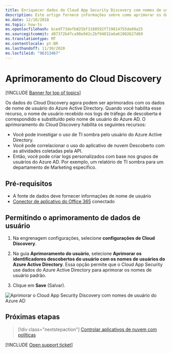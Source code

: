 ```yaml
---
title: Enriquecer dados do Cloud App Security Discovery com nomes de usuário do Azure AD
description: Este artigo fornece informações sobre como aprimorar os dados do Cloud App Security Discovery com nomes de usuário do Azure AD.
ms.date: 12/10/2018
ms.topic: how-to
ms.openlocfilehash: bcedf73defb825bf3188592f719814755de89a25
ms.sourcegitcommit: d87372b47ca98e942c2bf94032a6a61902627d69
ms.translationtype: MT
ms.contentlocale: pt-BR
ms.lasthandoff: 11/30/2020
ms.locfileid: "96313467"
---
```

# <a name="cloud-discovery-enrichment"></a>Aprimoramento do Cloud Discovery

[!INCLUDE [Banner for top of topics](includes/banner.md)]

Os dados do Cloud Discovery agora podem ser aprimorados com os dados de nome de usuário do Azure Active Directory. Quando você habilita esse recurso, o nome de usuário recebido nos logs de tráfego de descoberta é correspondido e substituído pelo nome de usuário do Azure AD. O aprimoramento do Cloud Discovery habilita os seguintes recursos:

- Você pode investigar o uso de TI sombra pelo usuário do Azure Active Directory.
- Você pode correlacionar o uso do aplicativo de nuvem Descoberto com as atividades coletadas pela API.
- Então, você pode criar logs personalizados com base nos grupos de usuários do Azure AD. Por exemplo, um relatório de TI sombra para um departamento de Marketing específico.

## <a name="prerequisites"></a>Pré-requisitos

- A fonte de dados deve fornecer informações de nome de usuário
- [Conector de aplicativo do Office 365](connect-office-365-to-microsoft-cloud-app-security.md) conectado

## <a name="enabling-user-data-enrichment"></a>Permitindo o aprimoramento de dados de usuário

1. Na engrenagem configurações, selecione **configurações de Cloud Discovery**.

2. Na guia **Aprimoramento do usuário**, selecione **Aprimorar os identificadores descobertos do usuário com os nomes de usuários do Azure Active Directory**. Essa opção permite que o Cloud App Security use dados do Azure Active Directory para aprimorar os nomes de usuário padrão.

3. Clique em **Save** (Salvar).

![Aprimorar o Cloud App Security Discovery com nomes de usuário do Azure AD](media/discovery-enrichment.png)

## <a name="next-steps"></a>Próximas etapas

> [!div class="nextstepaction"]
> [Controlar aplicativos de nuvem com políticas](control-cloud-apps-with-policies.md)

[!INCLUDE [Open support ticket](includes/support.md)]
